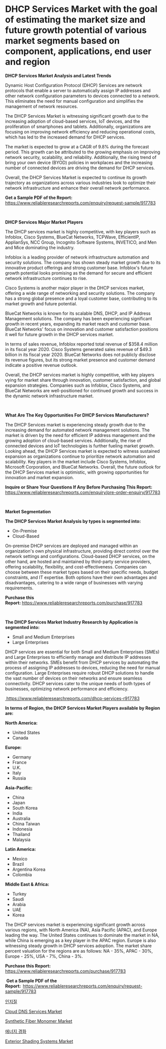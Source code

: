 <p><h1>DHCP Services Market with the goal of estimating the market size and future growth potential of various market segments based on component, applications, end user and region</h1></p><p><strong>DHCP Services Market Analysis and Latest Trends</strong></p>
<p><p>Dynamic Host Configuration Protocol (DHCP) Services are network protocols that enable a server to automatically assign IP addresses and other network configuration parameters to devices connected to a network. This eliminates the need for manual configuration and simplifies the management of network resources.</p><p>The DHCP Services Market is witnessing significant growth due to the increasing adoption of cloud-based services, IoT devices, and the proliferation of smartphones and tablets. Additionally, organizations are focusing on improving network efficiency and reducing operational costs, which has led to the increased demand for DHCP services.</p><p>The market is expected to grow at a CAGR of 9.8% during the forecast period. This growth can be attributed to the growing emphasis on improving network security, scalability, and reliability. Additionally, the rising trend of bring your own device (BYOD) policies in workplaces and the increasing number of connected devices are driving the demand for DHCP services.</p><p>Overall, the DHCP Services Market is expected to continue its growth trajectory as organizations across various industries look to optimize their network infrastructure and enhance their overall network performance.</p></p>
<p><strong>Get a Sample PDF of the Report:&nbsp;</strong> <a href="https://www.reliableresearchreports.com/enquiry/request-sample/917783">https://www.reliableresearchreports.com/enquiry/request-sample/917783</a></p>
<p>&nbsp;</p>
<p><strong>DHCP Services Major Market Players</strong></p>
<p><p>The DHCP services market is highly competitive, with key players such as Infoblox, Cisco Systems, BlueCat Networks, TCPWave, EfficientIP, ApplianSys, NCC Group, Incognito Software Systems, INVETICO, and Men and Mice dominating the industry.</p><p>Infoblox is a leading provider of network infrastructure automation and security solutions. The company has shown steady market growth due to its innovative product offerings and strong customer base. Infoblox's future growth potential looks promising as the demand for secure and efficient network infrastructure continues to rise.</p><p>Cisco Systems is another major player in the DHCP services market, offering a wide range of networking and security solutions. The company has a strong global presence and a loyal customer base, contributing to its market growth and future potential.</p><p>BlueCat Networks is known for its scalable DNS, DHCP, and IP Address Management solutions. The company has been experiencing significant growth in recent years, expanding its market reach and customer base. BlueCat Networks' focus on innovation and customer satisfaction positions it well for future growth in the DHCP services market.</p><p>In terms of sales revenue, Infoblox reported total revenue of $358.4 million in its fiscal year 2020. Cisco Systems generated sales revenue of $49.3 billion in its fiscal year 2020. BlueCat Networks does not publicly disclose its revenue figures, but its strong market presence and customer demand indicate a positive revenue outlook.</p><p>Overall, the DHCP services market is highly competitive, with key players vying for market share through innovation, customer satisfaction, and global expansion strategies. Companies such as Infoblox, Cisco Systems, and BlueCat Networks are well-positioned for continued growth and success in the dynamic network infrastructure market.</p></p>
<p>&nbsp;</p>
<p><strong>What Are The Key Opportunities For DHCP Services Manufacturers?</strong></p>
<p><p>The DHCP Services market is experiencing steady growth due to the increasing demand for automated network management solutions. The market is driven by the need for efficient IP address management and the growing adoption of cloud-based services. Additionally, the rise of connected devices and IoT technologies is further fueling market growth. Looking ahead, the DHCP Services market is expected to witness sustained expansion as organizations continue to prioritize network automation and scalability. Key players in the market include Cisco Systems, Infoblox, Microsoft Corporation, and BlueCat Networks. Overall, the future outlook for the DHCP Services market is optimistic, with growing opportunities for innovation and market expansion.</p></p>
<p><strong>Inquire or Share Your Questions If Any Before Purchasing This Report:</strong> <a href="https://www.reliableresearchreports.com/enquiry/pre-order-enquiry/917783">https://www.reliableresearchreports.com/enquiry/pre-order-enquiry/917783</a></p>
<p>&nbsp;</p>
<p><strong>Market Segmentation</strong></p>
<p><strong>The DHCP Services Market Analysis by types is segmented into:</strong></p>
<p><ul><li>On-Premise</li><li>Cloud-Based</li></ul></p>
<p><p>On-premise DHCP services are deployed and managed within an organization's own physical infrastructure, providing direct control over the network settings and configurations. Cloud-based DHCP services, on the other hand, are hosted and maintained by third-party service providers, offering scalability, flexibility, and cost-effectiveness. Companies can choose between these market types based on their specific needs, budget constraints, and IT expertise. Both options have their own advantages and disadvantages, catering to a wide range of businesses with varying requirements.</p></p>
<p><strong>Purchase this Report:&nbsp;</strong><a href="https://www.reliableresearchreports.com/purchase/917783">https://www.reliableresearchreports.com/purchase/917783</a></p>
<p>&nbsp;</p>
<p><strong>The DHCP Services Market Industry Research by Application is segmented into:</strong></p>
<p><ul><li>Small and Medium Enterprises</li><li>Large Enterprises</li></ul></p>
<p><p>DHCP services are essential for both Small and Medium Enterprises (SMEs) and Large Enterprises to efficiently manage and distribute IP addresses within their networks. SMEs benefit from DHCP services by automating the process of assigning IP addresses to devices, reducing the need for manual configuration. Large Enterprises require robust DHCP solutions to handle the vast number of devices on their networks and ensure seamless connectivity. DHCP services cater to the unique needs of both types of businesses, optimizing network performance and efficiency.</p></p>
<p><a href="https://www.reliableresearchreports.com/dhcp-services-r917783">&nbsp;https://www.reliableresearchreports.com/dhcp-services-r917783</a></p>
<p><strong>In terms of Region, the DHCP Services Market Players available by Region are:</strong></p>
<p>
    <p> <strong> North America: </strong>
        <ul>
            <li>United States</li>
            <li>Canada</li>
        </ul>
        </p> 
    <p> <strong> Europe: </strong>
        <ul>
            <li>Germany</li>
            <li>France</li>
            <li>U.K.</li>
            <li>Italy</li>
            <li>Russia</li>
        </ul>
        </p> 
    <p> <strong> Asia-Pacific: </strong>
        <ul>
            <li>China</li>
            <li>Japan</li>
            <li>South Korea</li>
            <li>India</li>
            <li>Australia</li>
            <li>China Taiwan</li>
            <li>Indonesia</li>
            <li>Thailand</li>
            <li>Malaysia</li>
        </ul>
        </p> 
    <p> <strong> Latin America: </strong>
        <ul>
            <li>Mexico</li>
            <li>Brazil</li>
            <li>Argentina Korea</li>
            <li>Colombia</li>
        </ul>
        </p> 
    <p> <strong> Middle East & Africa: </strong>
        <ul>
            <li>Turkey</li>
            <li>Saudi</li>
            <li>Arabia</li>
            <li>UAE</li>
            <li>Korea</li>
        </ul>
    </p>
    </p>
<p><p>The DHCP services market is experiencing significant growth across various regions, with North America (NA), Asia Pacific (APAC), and Europe leading the way. The United States continues to dominate the market in NA, while China is emerging as a key player in the APAC region. Europe is also witnessing steady growth in DHCP services adoption. The market share percent valuation for the regions are as follows: NA - 35%, APAC - 30%, Europe - 25%, USA - 7%, China - 3%.</p></p>
<p><strong>Purchase this Report: </strong><a href="https://www.reliableresearchreports.com/purchase/917783">https://www.reliableresearchreports.com/purchase/917783</a></p>
<p>&nbsp;<strong>Get a Sample PDF of the Report:&nbsp;&nbsp;</strong><a href="https://www.reliableresearchreports.com/enquiry/request-sample/917783">https://www.reliableresearchreports.com/enquiry/request-sample/917783</a></p>
<p><strong></strong></p>
<p><p><a href="https://github.com/anton65482023/Market-Research-Report-List-1/blob/main/182690648393.md">인지질</a></p><p><a href="https://github.com/IzaiahBartell/Market-Research-Report-List-1/blob/main/cloud-dns-services-market.md">Cloud DNS Services Market</a></p><p><a href="https://issuu.com/reportprime-2/docs/synthetic-fiber-monomer-market-size-2030.pptx">Synthetic Fiber Monomer Market</a></p><p><a href="https://medium.com/@earlfeffersj/%EC%97%90%EB%84%88%EC%A7%80-%EC%B9%98%EC%9C%A0-%EC%8B%9C%EC%9E%A5-%EC%84%B1%EA%B3%B5%EC%A0%81%EC%9D%B8-%EB%B9%84%EC%A6%88%EB%8B%88%EC%8A%A4-%EC%A0%84%EB%9E%B5%EC%9D%98-%EC%97%B4%EC%87%A0-2031%EB%85%84%EA%B9%8C%EC%A7%80-%EC%98%88%EC%B8%A1-10e9e4ba9448">에너지 경화</a></p><p><a href="https://github.com/biheemgalvinlouises6hokrh3h/Market-Research-Report-List-2/blob/main/exterior-shading-systems-market.md">Exterior Shading Systems Market</a></p></p>
